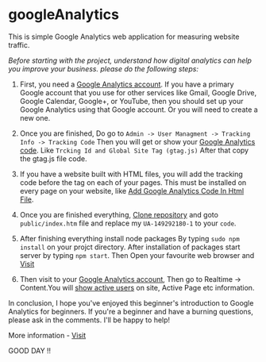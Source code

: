 # googleAnalytics
This is simple Google Analytics web application for measuring website traffic.

*Before starting with the project, understand how digital analytics can help you improve your business. please do the following steps:*

1. First, you need a [Google Analytics account](https://marketingplatform.google.com/about/analytics/). If you have a primary Google account that you use for other services like Gmail, Google Drive, Google Calendar, Google+, or YouTube, then you should set up your Google Analytics using that Google account. Or you will need to create a new one.

2. Once you are finished, Do go to `Admin -> User Managment -> Tracking Info -> Tracking Code` Then you will get or show your [Google Analytics code](https://github.com/sagardere/googleAnalytics/blob/master/public/images/GTagCode.png). Like `Trcking Id and Global Site Tag (gtag.js)` After that copy the gtag.js file code.

3. If you have a website built with HTML files, you will add the tracking code before the </head> tag on each of your pages. This must be installed on every page on your website, like [Add Google Analytics Code In Html File](https://github.com/sagardere/googleAnalytics/blob/master/public/images/AddGoogleAnalyticsCodeInHTMLFile.png). 

4. Once you are finished everything, [Clone repository](https://github.com/sagardere/googleAnalytics) and goto `public/index.htm` file and replace my `UA-149292180-1` to your `code`. 

5. After finishing everything install node packages By typing `sudo npm install` on your projct directory. After installation of packages start server by typing `npm start`. Then Open your favourite web browser and [Visit](http://localhost:3000/)

6. Then visit to your [Google Analytics account](https://marketingplatform.google.com/about/analytics/), Then go to Realtime -> Content.You will [show active users](https://github.com/sagardere/googleAnalytics/blob/master/public/images/ActiveUser.png) on site, Active Page etc information.

In conclusion, 
I hope you've enjoyed this beginner's introduction to Google Analytics for beginners. If you're a beginner and have a burning questions, please ask in the comments. I'll be happy to help!

More information - [Visit](https://moz.com/blog/absolute-beginners-guide-to-google-analytics#comments)

GOOD DAY !!
